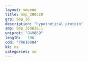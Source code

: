 ```yaml
---
layout: smgene
title: Smp_200620
grp: Smp_20
description: "hypothetical protein"
smp: Smp_200620.1
uniprot: "G4V869"
length:   396
cdd: "PRK10884"
kk: ns
categories: sm
---
```

